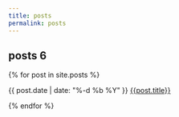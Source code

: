 ```yaml
---
title: posts
permalink: posts
---
```


<h2>posts 6</h2>

{% for post in site.posts %}
<p>
{{ post.date | date: "%-d %b %Y" }}
<a href="evandekhayser.com" + {{post.url}}>{{post.title}}</a>
</p>
{% endfor %}

